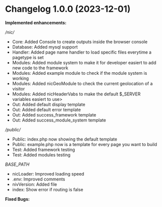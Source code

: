 # Changelog 1.0.0 (2023-12-01)

**Implemented enhancements:**

*/nic/*
- Core: Added Console to create outputs inside the browser console
- Database: Added mysql support
- Handler: Added page name handler to load specific files everytime a pagetype is set
- Modules: Added module system to make it for developer easiert to add new code to the framework
- Modules: Added example module to check if the module system is working
- Modules: Added nicGeoModule to check the current geolocation of a visitor
- Modules: Added nicHeaderVabs to make the default $_SERVER variables easiert to use>
- Out: Added default display template
- Out: Added default error template
- Out: Added success_framework template
- Out: Added success_module_system template

*/public/*
- Public: index.php now showing the default template
- Public: example.php now is a template for every page you want to build
- Test: Added framework testing
- Test: Added modules testing

*BASE_PATH*
- nicLoader: Improved loading speed
- .env: Improved comments
- nivVersion: Added file
- index: Show error if routing is false

**Fixed Bugs:**
